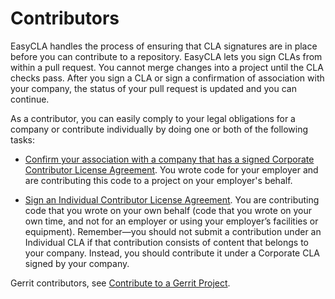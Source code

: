 # Contributors

EasyCLA handles the process of ensuring that CLA signatures are in place before you can contribute to a repository. EasyCLA lets you sign CLAs from within a pull request. You cannot merge changes into a project until the CLA checks pass. After you sign a CLA or sign a confirmation of association with your company, the status of your pull request is updated and you can continue. 

As a contributor, you can easily comply to your legal obligations for a company or contribute individually by doing one or both of the following tasks:

* [Confirm your association with a company that has a signed Corporate Contributor License Agreement](Contribute-to-a-GitHub-Company-Project.md). You wrote code for your employer and are contributing this code to a project on your employer's behalf.

* [Sign an Individual Contributor License Agreement](Sign-a-CLA-as-an-Individual-Contributor-to-GitHub.md). You are contributing code that you wrote on your own behalf (code that you wrote on your own time, and not for an employer or using your employer’s facilities or equipment). Remember—you should not submit a contribution under an Individual CLA if that contribution consists of content that belongs to your company. Instead, you should contribute it under a Corporate CLA signed by your company.

Gerrit contributors, see [Contribute to a Gerrit Project](Contribute-to-a-Gerrit-Project.md).